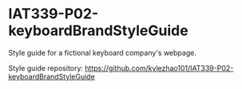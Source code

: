 # IAT339-P02-keyboardBrandStyleGuide
Style guide for a fictional keyboard company's webpage.

Style guide repository:
https://github.com/kylezhao101/IAT339-P02-keyboardBrandStyleGuide
